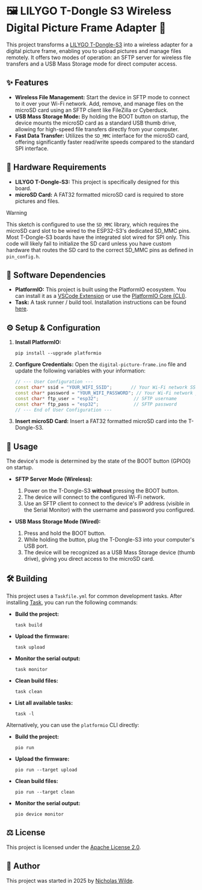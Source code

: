 # :framed_picture: LILYGO T-Dongle S3 Wireless Digital Picture Frame Adapter :signal_strength:

This project transforms a [LILYGO T-Dongle-S3][1] into a wireless adapter for a digital picture frame, enabling you to
upload pictures and manage files remotely. It offers two modes of operation: an SFTP server for wireless file
transfers and a USB Mass Storage mode for direct computer access.

## :sparkles: Features

- **Wireless File Management:** Start the device in SFTP mode to connect to it over your Wi-Fi network. Add, remove,
  and manage files on the microSD card using an SFTP client like FileZilla or Cyberduck.
- **USB Mass Storage Mode:** By holding the BOOT button on startup, the device mounts the microSD card as a standard
  USB thumb drive, allowing for high-speed file transfers directly from your computer.
- **Fast Data Transfer:** Utilizes the `SD_MMC` interface for the microSD card, offering significantly faster
  read/write speeds compared to the standard SPI interface.

## :electric_plug: Hardware Requirements

- **LILYGO T-Dongle-S3:** This project is specifically designed for this board.
- **microSD Card:** A FAT32 formatted microSD card is required to store pictures and files.

> [!WARNING]
> This sketch is configured to use the `SD_MMC` library, which requires the microSD card slot to be wired to the
> ESP32-S3's dedicated SD_MMC pins. Most T-Dongle-S3 boards have the integrated slot wired for SPI only. This code
> will likely fail to initialize the SD card unless you have custom hardware that routes the SD card to the correct
> SD_MMC pins as defined in `pin_config.h`.

## :floppy_disk: Software Dependencies

- **PlatformIO:** This project is built using the PlatformIO ecosystem. You can install it as a [VSCode Extension](https://platformio.org/install/ide?install=vscode) or use the [PlatformIO Core (CLI)](https://platformio.org/install/cli).
- **Task:** A task runner / build tool. Installation instructions can be found [here](https://taskfile.dev/installation/).

## :gear: Setup & Configuration

1.  **Install PlatformIO:**
    ```shell
    pip install --upgrade platformio
    ```
2.  **Configure Credentials:** Open the `digital-picture-frame.ino` file and update the following variables with your
    information:
    ```cpp
    // --- User Configuration ---
    const char* ssid = "YOUR_WIFI_SSID";       // Your Wi-Fi network SSID
    const char* password = "YOUR_WIFI_PASSWORD"; // Your Wi-Fi network password
    const char* ftp_user = "esp32";             // SFTP username
    const char* ftp_pass = "esp32";             // SFTP password
    // --- End of User Configuration ---
    ```
3.  **Insert microSD Card:** Insert a FAT32 formatted microSD card into the T-Dongle-S3.

## :rocket: Usage

The device's mode is determined by the state of the BOOT button (GPIO0) on startup.

- **SFTP Server Mode (Wireless):**
    1.  Power on the T-Dongle-S3 **without** pressing the BOOT button.
    2.  The device will connect to the configured Wi-Fi network.
    3.  Use an SFTP client to connect to the device's IP address (visible in the Serial Monitor) with the username and
        password you configured.

- **USB Mass Storage Mode (Wired):**
    1.  Press and hold the BOOT button.
    2.  While holding the button, plug the T-Dongle-S3 into your computer's USB port.
    3.  The device will be recognized as a USB Mass Storage device (thumb drive), giving you direct access to the
        microSD card.

## :hammer_and_wrench: Building

This project uses a `Taskfile.yml` for common development tasks. After installing [Task](https://taskfile.dev/), you can run the following commands:

- **Build the project:**
  ```shell
  task build
  ```
- **Upload the firmware:**
  ```shell
  task upload
  ```
- **Monitor the serial output:**
  ```shell
  task monitor
  ```
- **Clean build files:**
  ```shell
  task clean
  ```
- **List all available tasks:**
  ```shell
  task -l
  ```

Alternatively, you can use the `platformio` CLI directly:

- **Build the project:**
  ```shell
  pio run
  ```
- **Upload the firmware:**
  ```shell
  pio run --target upload
  ```
- **Clean build files:**
  ```shell
  pio run --target clean
  ```
- **Monitor the serial output:**
  ```shell
  pio device monitor
  ```

## :balance_scale: License

This project is licensed under the [Apache License 2.0](./LICENSE).

## :pencil: Author

This project was started in 2025 by [Nicholas Wilde](https://github.com/nicholaswilde/).

[1]: <https://lilygo.cc/products/t-dongle-s3>
